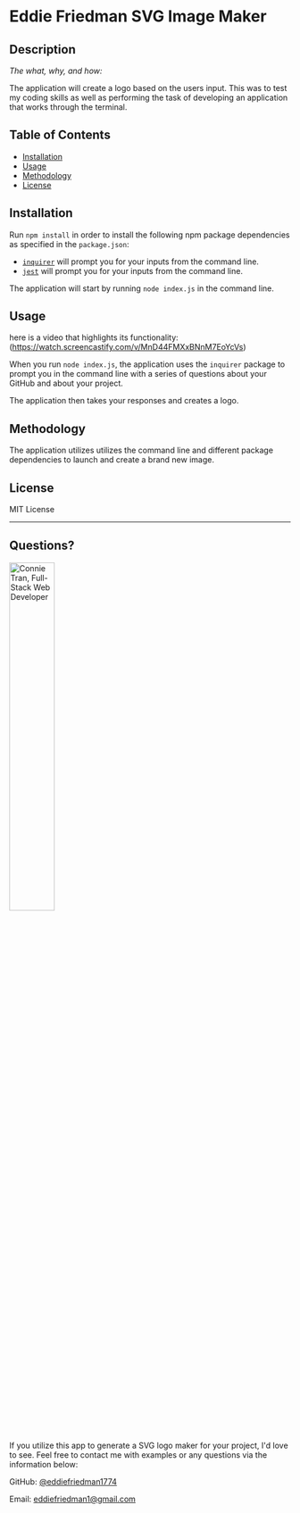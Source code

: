 # Eddie Friedman SVG Image Maker

## Description 
  
*The what, why, and how:* 
  

The application will create a logo based on the users input. This was to test my coding skills as well as performing the task of developing an application that works through the terminal. 

## Table of Contents
* [Installation](#installation)
* [Usage](#usage)
* [Methodology](#methodology)
* [License](#license)
  

## Installation


Run `npm install` in order to install the following npm package dependencies as specified in the `package.json`:

  * [`inquirer`](https://www.npmjs.com/package/inquirer) will prompt you for your inputs from the command line.
  * [`jest`](https://www.npmjs.com/package/jest) will prompt you for your inputs from the command line.

The application will start by running `node index.js` in the command line.




## Usage 

here is a video that highlights its functionality: (https://watch.screencastify.com/v/MnD44FMXxBNnM7EoYcVs)


When you run `node index.js`, the application uses the `inquirer` package to prompt you in the command line with a series of questions about your GitHub and about your project.

The application then takes your responses and creates a logo.


## Methodology

The application utilizes utilizes the command line and different package dependencies to launch and create a brand new image.



## License

MIT License

---

## Questions?

<img src="https://avatars.githubusercontent.com/u/126469345?v=4" alt="Connie Tran, Full-Stack Web Developer" width="40%" />


If you utilize this app to generate a SVG logo maker for your project, I'd love to see. Feel free to contact me with examples or any questions via the information below:

GitHub: [@eddiefriedman1774](https://github.com/eddiefriedman1774)

Email: eddiefriedman1@gmail.com
